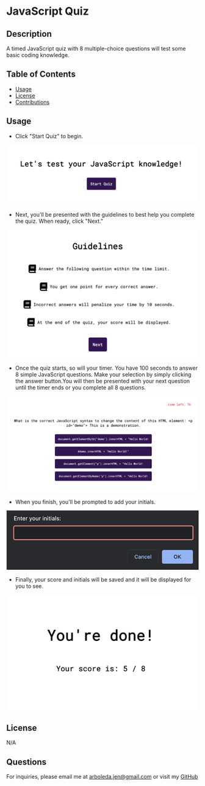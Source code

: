 # JavaScript Quiz

## Description
A timed JavaScript quiz with 8 multiple-choice questions will test some basic coding knowledge. 

## Table of Contents
* [Usage](#usage)
* [License](#license)
* [Contributions](#contributions)
  
## Usage

* Click "Start Quiz" to begin.

![screenshot](/assets/screenshots/01-Quiz.png)

* Next, you'll be presented with the guidelines to best help you complete the quiz. When ready, click "Next."

![screenshot](/assets/screenshots/02-Quiz.png)

* Once the quiz starts, so will your timer. You have 100 seconds to answer 8 simple JavaScript questions. Make your selection by simply clicking the answer button.You will then be presented with your next question until the timer ends or you complete all 8 questions.

![screenshot](/assets/screenshots/03-Quiz.png)

* When you finish, you'll be prompted to add your initials.

![screenshot](/assets/screenshots/04-Quiz.png)

* Finally, your score and initials will be saved and it will be displayed for you to see.

![screenshot](/assets/screenshots/05-Quiz.png)

## License
N/A

## Questions
For inquiries, please email me at arboleda.jen@gmail.com or visit my [GitHub](https://github.com/internetjen)
